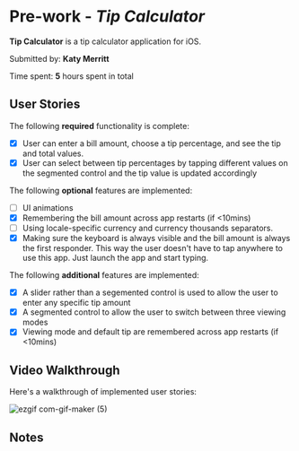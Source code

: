 # Pre-work - *Tip Calculator*

**Tip Calculator** is a tip calculator application for iOS.

Submitted by: **Katy Merritt**

Time spent: **5** hours spent in total

## User Stories

The following **required** functionality is complete:

* [X] User can enter a bill amount, choose a tip percentage, and see the tip and total values.
* [X] User can select between tip percentages by tapping different values on the segmented control and the tip value is updated accordingly

The following **optional** features are implemented:

* [ ] UI animations
* [x] Remembering the bill amount across app restarts (if <10mins)
* [ ] Using locale-specific currency and currency thousands separators.
* [x] Making sure the keyboard is always visible and the bill amount is always the first responder. This way the user doesn't have to tap anywhere to use this app. Just launch the app and start typing.

The following **additional** features are implemented:

- [X] A slider rather than a segemented control is used to allow the user to enter any specific tip amount
- [X] A segmented control to allow the user to switch between three viewing modes
- [X] Viewing mode and default tip are remembered across app restarts (if <10mins)
## Video Walkthrough

Here's a walkthrough of implemented user stories:

![ezgif com-gif-maker (5)](https://user-images.githubusercontent.com/88288108/134559322-ace2823f-f244-4dab-8751-d71cadd1e0c6.gif)



## Notes
